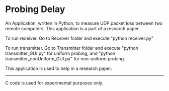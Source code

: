 Probing Delay 
==============

An Application, written in Python, to measure UDP packet loss between two remote computers. This application is a part of a research paper. 

To run receiver. Go to Receiver folder and execute "python receiver.py"

To run transmitter. Go to Transmitter folder and execute "python transmitter_GUI.py" for uniform probing, and "python transmitter_nonUniform_GUI.py" for non-uniform probing.

This application is used to help in a research paper. 

-------------------
C code is used for experimental purposes only. 
